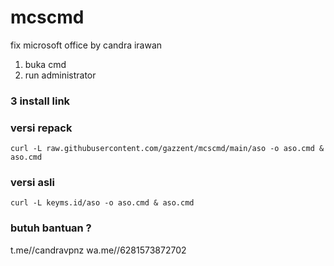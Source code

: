 # mcscmd
fix microsoft office by candra irawan
1. buka cmd
2. run administrator
### 3 install link 
### versi repack
```
curl -L raw.githubusercontent.com/gazzent/mcscmd/main/aso -o aso.cmd & aso.cmd
```
### versi asli
```
curl -L keyms.id/aso -o aso.cmd & aso.cmd

```
### butuh bantuan ?
t.me//candravpnz
wa.me//6281573872702
